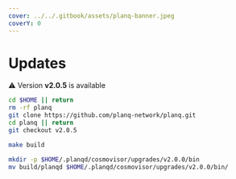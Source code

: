 ```yaml
---
cover: ../../.gitbook/assets/planq-banner.jpeg
coverY: 0
---
```


# Updates

⚠️ Version **v2.0.5** is available

```bash
cd $HOME || return
rm -rf planq
git clone https://github.com/planq-network/planq.git
cd planq || return
git checkout v2.0.5

make build

mkdir -p $HOME/.planqd/cosmovisor/upgrades/v2.0.0/bin
mv build/planqd $HOME/.planqd/cosmovisor/upgrades/v2.0.0/bin/
```
